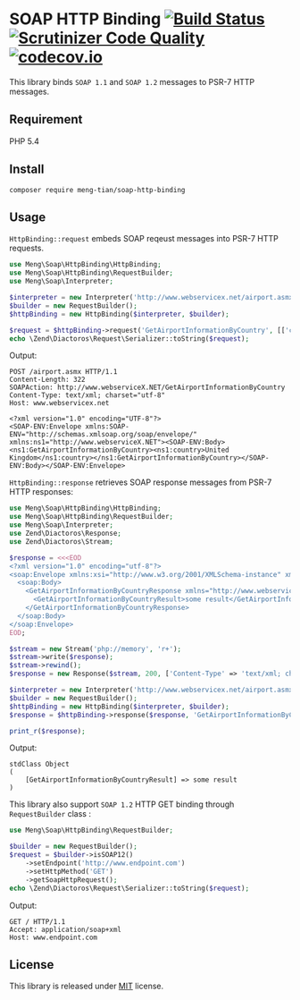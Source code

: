 # SOAP HTTP Binding [![Build Status](https://travis-ci.org/meng-tian/soap-http-binding.svg?branch=master)](https://travis-ci.org/meng-tian/soap-http-binding) [![Scrutinizer Code Quality](https://scrutinizer-ci.com/g/meng-tian/soap-http-binding/badges/quality-score.png?b=master)](https://scrutinizer-ci.com/g/meng-tian/soap-http-binding/?branch=master) [![codecov.io](https://codecov.io/github/meng-tian/soap-http-binding/coverage.svg?branch=master)](https://codecov.io/github/meng-tian/soap-http-binding?branch=master)

This library binds `SOAP 1.1` and `SOAP 1.2` messages to PSR-7 HTTP messages.

## Requirement
PHP 5.4

## Install
```
composer require meng-tian/soap-http-binding
```

## Usage
`HttpBinding::request` embeds SOAP reqeust messages into PSR-7 HTTP requests.
```php
use Meng\Soap\HttpBinding\HttpBinding;
use Meng\Soap\HttpBinding\RequestBuilder;
use Meng\Soap\Interpreter;

$interpreter = new Interpreter('http://www.webservicex.net/airport.asmx?WSDL');
$builder = new RequestBuilder();
$httpBinding = new HttpBinding($interpreter, $builder);

$request = $httpBinding->request('GetAirportInformationByCountry', [['country' => 'United Kingdom']]);
echo \Zend\Diactoros\Request\Serializer::toString($request);
```
Output:
```
POST /airport.asmx HTTP/1.1
Content-Length: 322
SOAPAction: http://www.webserviceX.NET/GetAirportInformationByCountry
Content-Type: text/xml; charset="utf-8"
Host: www.webservicex.net

<?xml version="1.0" encoding="UTF-8"?>
<SOAP-ENV:Envelope xmlns:SOAP-ENV="http://schemas.xmlsoap.org/soap/envelope/" xmlns:ns1="http://www.webserviceX.NET"><SOAP-ENV:Body><ns1:GetAirportInformationByCountry><ns1:country>United Kingdom</ns1:country></ns1:GetAirportInformationByCountry></SOAP-ENV:Body></SOAP-ENV:Envelope>

```


`HttpBinding::response` retrieves SOAP response messages from PSR-7 HTTP responses: 
```php
use Meng\Soap\HttpBinding\HttpBinding;
use Meng\Soap\HttpBinding\RequestBuilder;
use Meng\Soap\Interpreter;
use Zend\Diactoros\Response;
use Zend\Diactoros\Stream;

$response = <<<EOD
<?xml version="1.0" encoding="utf-8"?>
<soap:Envelope xmlns:xsi="http://www.w3.org/2001/XMLSchema-instance" xmlns:xsd="http://www.w3.org/2001/XMLSchema" xmlns:soap="http://schemas.xmlsoap.org/soap/envelope/">
  <soap:Body>
    <GetAirportInformationByCountryResponse xmlns="http://www.webserviceX.NET">
      <GetAirportInformationByCountryResult>some result</GetAirportInformationByCountryResult>
    </GetAirportInformationByCountryResponse>
  </soap:Body>
</soap:Envelope>
EOD;

$stream = new Stream('php://memory', 'r+');
$stream->write($response);
$stream->rewind();
$response = new Response($stream, 200, ['Content-Type' => 'text/xml; charset=utf-8']);

$interpreter = new Interpreter('http://www.webservicex.net/airport.asmx?WSDL');
$builder = new RequestBuilder();
$httpBinding = new HttpBinding($interpreter, $builder);
$response = $httpBinding->response($response, 'GetAirportInformationByCountry');

print_r($response);
```
Output:
```
stdClass Object
(
    [GetAirportInformationByCountryResult] => some result
)
```


This library also support `SOAP 1.2` HTTP GET binding through `RequestBuilder` class :
```php
use Meng\Soap\HttpBinding\RequestBuilder;

$builder = new RequestBuilder();
$request = $builder->isSOAP12()
    ->setEndpoint('http://www.endpoint.com')
    ->setHttpMethod('GET')
    ->getSoapHttpRequest();
echo \Zend\Diactoros\Request\Serializer::toString($request);
```
Output:
```
GET / HTTP/1.1
Accept: application/soap+xml
Host: www.endpoint.com
```


## License
This library is released under [MIT](https://github.com/meng-tian/soap-http-binding/blob/master/LICENSE) license.

